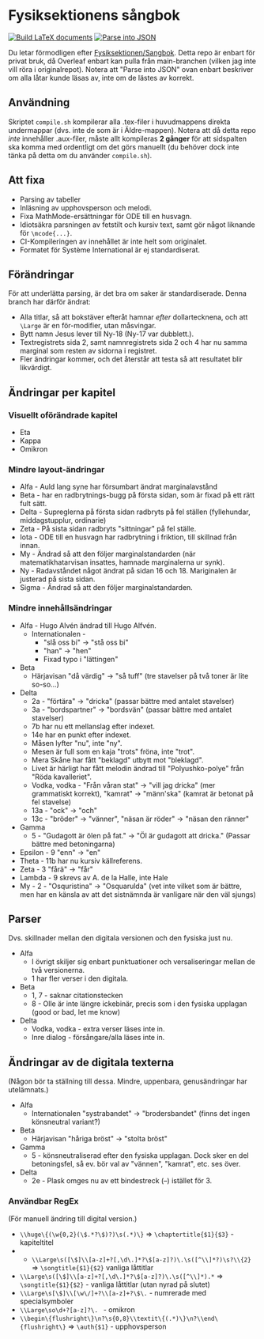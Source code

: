 # Fysiksektionens sångbok
[![Build LaTeX documents](https://github.com/oskarr/Sangbok/actions/workflows/compile.yml/badge.svg)](https://github.com/oskarr/Sangbok/actions/workflows/compile.yml) [![Parse into JSON](https://github.com/oskarr/Sangbok/actions/workflows/json-parse.yml/badge.svg)](https://github.com/oskarr/Sangbok/actions/workflows/json-parse.yml)

Du letar förmodligen efter [Fysiksektionen/Sangbok](https://github.com/Fysiksektionen/Sangbok). Detta repo är enbart för privat bruk, då Overleaf enbart kan pulla från main-branchen (vilken jag inte vill röra i originalrepot). Notera att "Parse into JSON" ovan enbart beskriver om alla låtar kunde läsas av, inte om de lästes av korrekt.

## Användning
Skriptet `compile.sh` kompilerar alla .tex-filer i huvudmappens direkta undermappar (dvs. inte de som är i Äldre-mappen). Notera att då detta repo _inte_ innehåller .aux-filer, måste allt kompileras **2 gånger** för att sidspalten ska komma med ordentligt om det görs manuellt (du behöver dock inte tänka på detta om du använder `compile.sh`).

## Att fixa
* Parsing av tabeller
* Inläsning av upphovsperson och melodi.
* Fixa MathMode-ersättningar för ODE till en husvagn.
* Idiotsäkra parsningen av fetstilt och kursiv text, samt gör något liknande för `\mcode{...}`.
* CI-Kompileringen av innehållet är inte helt som originalet.
* Formatet för Système International är ej standardiserat.

## Förändringar
För att underlätta parsing, är det bra om saker är standardiserade. Denna branch har därför ändrat:
* Alla titlar, så att bokstäver efteråt hamnar _efter_ dollartecknena, och att `\Large` är en för-modifier, utan måsvingar.
* Bytt namn Jesus lever till Ny-18 (Ny-17 var dubblett.).
* Textregistrets sida 2, samt namnregistrets sida 2 och 4 har nu samma marginal som resten av sidorna i registret.
* Fler ändringar kommer, och det återstår att testa så att resultatet blir likvärdigt.

## Ändringar per kapitel
### Visuellt oförändrade kapitel
* Eta
* Kappa
* Omikron

### Mindre layout-ändringar
* Alfa - Auld lang syne har försumbart ändrat marginalavstånd
* Beta - har en radbrytnings-bugg på första sidan, som är fixad på ett rätt fult sätt.
* Delta - Supreglerna på första sidan radbryts på fel ställen (fyllehundar, middagstupplur, ordinarie)
* Zeta - På sista sidan radbryts "sittningar" på fel ställe.
* Iota - ODE till en husvagn har radbrytning i friktion, till skillnad från innan.
* My - Ändrad så att den följer marginalstandarden (när matematikhatarvisan insattes, hamnade marginalerna ur synk).
* Ny - Radavståndet något ändrat på sidan 16 och 18. Mariginalen är justerad på sista sidan.
* Sigma - Ändrad så att den följer marginalstandarden.

### Mindre innehållsändringar
* Alfa - Hugo Alvén ändrad till Hugo Alfvén.
    * Internationalen - 
        * "slå oss bi" -> "stå oss bi"
        * "han" -> "hen"
        * Fixad typo i "lättingen"
* Beta
    * Härjavisan "då värdig" -> "så tuff" (tre stavelser på två toner är lite so-so...)
* Delta
    * 2a - "förtära" -> "dricka" (passar bättre med antalet stavelser)
    * 3a - "bordspartner" -> "bordsvän" (passar bättre med antalet stavelser)
    * 7b har nu ett mellanslag efter indexet.
    * 14e har en punkt efter indexet.
    * Måsen lyfter "nu", inte "ny".
    * Mesen är full som en kaja "trots" fröna, inte "trot".
    * Mera Skåne har fått "beklagd" utbytt mot "bleklagd".
    * Livet är härligt har fått melodin ändrad till "Polyushko-polye" från "Röda kavalleriet".
    * Vodka, vodka - "Från våran stat" -> "vill jag dricka" (mer grammatiskt korrekt), "kamrat" -> "männ'ska" (kamrat är betonat på fel stavelse)
    * 13a - "ock" -> "och"
    * 13c - "bröder" -> "vänner", "näsan är röder" -> "näsan den ränner"
* Gamma
    * 5 - "Gudagott är ölen på fat." -> "Öl är gudagott att dricka." (Passar bättre med betoningarna)
* Epsilon - 9 "enn" -> "en"
* Theta - 11b har nu kursiv källreferens.
* Zeta - 3 "fårä" -> "får"
* Lambda - 9 skrevs av A. de la Halle, inte Hale
* My - 2 - "Osquristina" -> "Osquarulda" (vet inte vilket som är bättre, men har en känsla av att det sistnämnda är vanligare när den väl sjungs)

## Parser
Dvs. skillnader mellan den digitala versionen och den fysiska just nu.
* Alfa
    * I övrigt skiljer sig enbart punktuationer och versaliseringar mellan de två versionerna.
    * 1 har fler verser i den digitala.
* Beta
    * 1, 7 - saknar citationstecken
    * 8 - Olle är inte längre ickebinär, precis som i den fysiska upplagan (good or bad, let me know)
* Delta
    * Vodka, vodka - extra verser läses inte in.
    * Inre dialog - försångare/alla läses inte in.

## Ändringar av de digitala texterna
(Någon bör ta ställning till dessa. Mindre, uppenbara, genusändringar har utelämnats.)
* Alfa
    * Internationalen "systrabandet" -> "brodersbandet" (finns det ingen könsneutral variant?)
* Beta
    * Härjavisan "håriga bröst" -> "stolta bröst"
* Gamma
    * 5 - könsneutraliserad efter den fysiska upplagan. Dock sker en del betoningsfel, så ev. bör val av "vännen", "kamrat", etc. ses över. 
* Delta
    * 2e - Plask omges nu av ett bindestreck (–) istället för 3.

### Användbar RegEx
(För manuell ändring till digital version.)
* `\\huge\{(\w{0,2}(\$.*?\$)?)\s(.*)\}` => `\chaptertitle{$1}{$3}` - kapiteltitel
* * `\\Large\s([\$]\\[a-z]+?[,\d\.]*?\$[a-z]?)\.\s([^\\]*?)\s?\\{2}` => `\songtitle{$1}{$2}` vanliga låttitlar
* `\\Large\s([\$]\\[a-z]+?[,\d\.]*?\$[a-z]?)\.\s([^\\]*).*` => `\songtitle{$1}{$2}` - vanliga låttitlar (utan nyrad på slutet)
* `\\Large\s[\$]\\[\w\/]+?\\[a-z]+?\$\.` - numrerade med specialsymboler
* `\\Large\so\d+?[a-z]?\. ` - omikron
* `\\begin\{flushright\}\n?\s{0,8}\\textit\{(.*)\}\n?\\end\{flushright\}` => `\auth{$1}` - upphovsperson